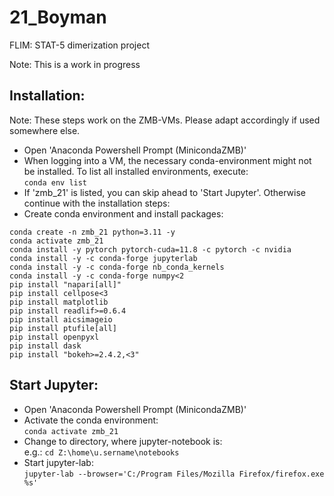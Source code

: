 # 21_Boyman
FLIM: STAT-5 dimerization project

Note: This is a work in progress

## Installation:
Note: These steps work on the ZMB-VMs. Please adapt accordingly if used somewhere else.

* Open 'Anaconda Powershell Prompt (MinicondaZMB)'
* When logging into a VM, the necessary conda-environment might not be installed. To list all installed environments, execute:  
  `conda env list`
* If 'zmb_21' is listed, you can skip ahead to 'Start Jupyter'. Otherwise continue with the installation steps:
* Create conda environment and install packages:  
```
conda create -n zmb_21 python=3.11 -y
conda activate zmb_21
conda install -y pytorch pytorch-cuda=11.8 -c pytorch -c nvidia
conda install -y -c conda-forge jupyterlab
conda install -y -c conda-forge nb_conda_kernels
conda install -y -c conda-forge numpy<2
pip install "napari[all]"
pip install cellpose<3
pip install matplotlib
pip install readlif>=0.6.4
pip install aicsimageio
pip install ptufile[all]
pip install openpyxl
pip install dask
pip install "bokeh>=2.4.2,<3"
```

## Start Jupyter:

* Open 'Anaconda Powershell Prompt (MinicondaZMB)'
* Activate the conda environment:  
  `conda activate zmb_21`
* Change to directory, where jupyter-notebook is:  
  e.g.: `cd Z:\home\u.sername\notebooks`
* Start jupyter-lab:  
  `jupyter-lab --browser='C:/Program Files/Mozilla Firefox/firefox.exe %s'`
